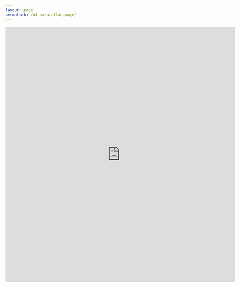 ```yaml
---
layout: page
permalink: /u4_naturallanguage/
---
```

<iframe src="https://docs.google.com/forms/d/e/1FAIpQLSezajoOPtftRUwH_Vrx6hTqWB-9E_CD1BDKwqh46y3H_v6_CQ/viewform?embedded=true" width="720" height="800" frameborder="0" marginheight="0" marginwidth="0">Wird geladen...</iframe>
